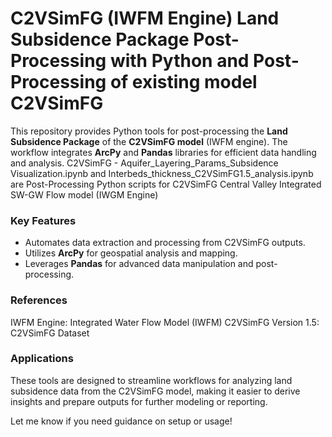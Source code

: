 # C2VSimFG (IWFM Engine) Land Subsidence Package Post-Processing with Python and Post-Processing of existing model C2VSimFG

This repository provides Python tools for post-processing the **Land Subsidence Package** of the **C2VSimFG model** (IWFM engine). The workflow integrates **ArcPy** and **Pandas** libraries for efficient data handling and analysis. 
C2VSimFG - Aquifer_Layering_Params_Subsidence Visualization.ipynb and Interbeds_thickness_C2VSimFG1.5_analysis.ipynb
are Post-Processing Python scripts for C2VSimFG Central Valley Integrated SW-GW Flow model (IWGM Engine)


### Key Features

- Automates data extraction and processing from C2VSimFG outputs.
- Utilizes **ArcPy** for geospatial analysis and mapping.
- Leverages **Pandas** for advanced data manipulation and post-processing.

### References
IWFM Engine: Integrated Water Flow Model (IWFM)
C2VSimFG Version 1.5: C2VSimFG Dataset

### Applications

These tools are designed to streamline workflows for analyzing land subsidence data from the C2VSimFG model, making it easier to derive insights and prepare outputs for further modeling or reporting.

Let me know if you need guidance on setup or usage!
